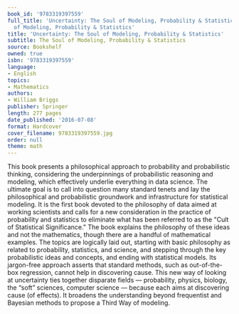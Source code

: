 ```yaml
---
book_id: '9783319397559'
full_title: 'Uncertainty: The Soul of Modeling, Probability & Statistics: The Soul
  of Modeling, Probability & Statistics'
title: 'Uncertainty: The Soul of Modeling, Probability & Statistics'
subtitle: The Soul of Modeling, Probability & Statistics
source: Bookshelf
owned: true
isbn: '9783319397559'
language:
- English
topics:
- Mathematics
authors:
- William Briggs
publisher: Springer
length: 277 pages
date_published: '2016-07-08'
format: Hardcover
cover_filename: 9783319397559.jpg
order: null
theme: math
---
```

This book presents a philosophical approach to probability and probabilistic thinking, considering the underpinnings of probabilistic reasoning and modeling, which effectively underlie everything in data science. The ultimate goal is to call into question many standard tenets and lay the philosophical and probabilistic groundwork and infrastructure for statistical modeling. It is the first book devoted to the philosophy of data aimed at working scientists and calls for a new consideration in the practice of probability and statistics to eliminate what has been referred to as the "Cult of Statistical Significance." The book explains the philosophy of these ideas and not the mathematics, though there are a handful of mathematical examples. The topics are logically laid out, starting with basic philosophy as related to probability, statistics, and science, and stepping through the key probabilistic ideas and concepts, and ending with statistical models. Its jargon-free approach asserts that standard methods, such as out-of-the-box regression, cannot help in discovering cause. This new way of looking at uncertainty ties together disparate fields — probability, physics, biology, the “soft” sciences, computer science — because each aims at discovering cause (of effects). It broadens the understanding beyond frequentist and Bayesian methods to propose a Third Way of modeling.

